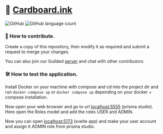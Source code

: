 # 📄 [Cardboard.ink](https://Cardboard.ink)

![GitHub](https://img.shields.io/github/license/sohamjaiswal/cardboard?style=flat-square) ![GitHub language count](https://img.shields.io/github/languages/count/sohamjaiswal/cardboard?style=flat-square)

### 🐛 How to contribute.

Create a copy of this repository, then modify it as required and submit a request to merge your changes.

You can also join our Guilded [server](https://guilded.gg/CardBoard) and chat with other contributors.

### 🛠️ How to test the application.

Install Docker on your machine with compose and cd into the project dir and run `docker-compose up` or `docker compose up` depending on your docker + compose installation.

Now open your web browser and go to url [localhost:5555](http://localhost:5555) (prisma studio). Here open the Roles model and add the roles USER and ADMIN.

Now you can open [localhost:5173](http://localhost:5173) (svelte app) and make your user account and assign it ADMIN role from prisma studio.
